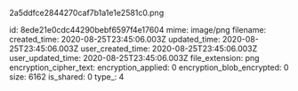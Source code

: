 2a5ddfce2844270caf7b1a1e1e2581c0.png

id: 8ede21e0cdc44290bebf6597f4e17604
mime: image/png
filename: 
created_time: 2020-08-25T23:45:06.003Z
updated_time: 2020-08-25T23:45:06.003Z
user_created_time: 2020-08-25T23:45:06.003Z
user_updated_time: 2020-08-25T23:45:06.003Z
file_extension: png
encryption_cipher_text: 
encryption_applied: 0
encryption_blob_encrypted: 0
size: 6162
is_shared: 0
type_: 4